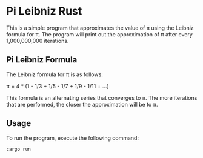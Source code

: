 # Pi Leibniz Rust

This is a simple program that approximates the value of π using the Leibniz formula for π. The program will print out the approximation of π after every 1,000,000,000 iterations.

## Pi Leibniz Formula

The Leibniz formula for π is as follows:

π = 4 * (1 - 1/3 + 1/5 - 1/7 + 1/9 - 1/11 + ...)

This formula is an alternating series that converges to π. The more iterations that are performed, the closer the approximation will be to π.


## Usage

To run the program, execute the following command:

```bash
cargo run
```